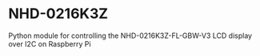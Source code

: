 # NHD-0216K3Z
Python module for controlling the NHD-0216K3Z-FL-GBW-V3 LCD display over I2C on Raspberry Pi
